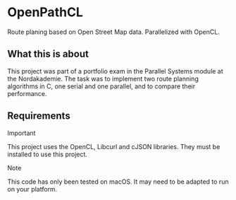 # OpenPathCL
Route planing based on Open Street Map data. Parallelized with OpenCL.

## What this is about
This project was part of a portfolio exam in the Parallel Systems module at the Nordakademie.
The task was to implement two route planning algorithms in C, one serial and one parallel, and to compare their performance.

## Requirements
> [!IMPORTANT]
> This project uses the OpenCL, Libcurl and cJSON libraries. They must be installed to use this project.

> [!NOTE]
> This code has only been tested on macOS. It may need to be adapted to run on your platform.

